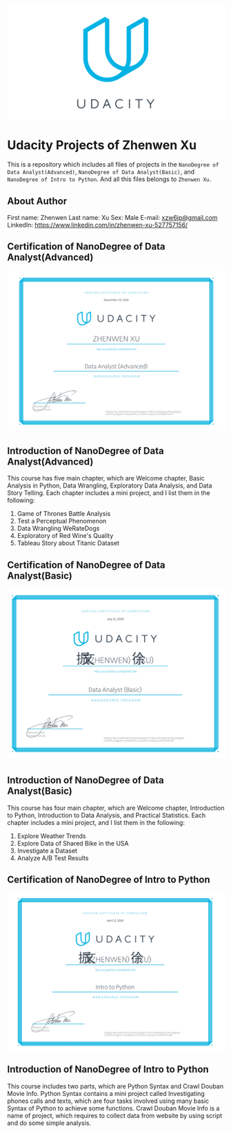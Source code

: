 ![udacity](udacity.png)
# Udacity Projects of Zhenwen Xu
This is a repository which includes all files of projects in the `NanoDegree of Data Analyst(Advanced)`, `NanoDegree of Data Analyst(Basic)`, and `NanoDegree of Intro to Python`. And all this files belongs to `Zhenwen Xu`.

## About Author
First name: Zhenwen
Last name: Xu
Sex: Male
E-mail: <xzw6jp@gmail.com>
LinkedIn: <https://www.linkedin.com/in/zhenwen-xu-527757156/>

## Certification of NanoDegree of Data Analyst(Advanced)
![NanoDegree of Data Analyst(Advanced)](NanoDegree_of_Data_Analysis_Advanced.jpg)

## Introduction of NanoDegree of Data Analyst(Advanced)
This course has five main chapter, which are Welcome chapter, Basic Analysis in Python, Data Wrangling, Exploratory Data Analysis, and Data Story Telling.
Each chapter includes a mini project, and I list them in the following:
1. Game of Thrones Battle Analysis
2. Test a Perceptual Phenomenon
3. Data Wrangling WeRateDogs
4. Exploratory of Red Wine's Quality
5. Tableau Story about Titanic Dataset

## Certification of NanoDegree of Data Analyst(Basic)
![NanoDegree of Data Analyst(Basic)](NanoDegree_of_Data_Analysis_Basic.jpg)

## Introduction of NanoDegree of Data Analyst(Basic)
This course has four main chapter, which are Welcome chapter, Introduction to Python, Introduction to Data Analysis, and Practical Statistics.
Each chapter includes a mini project, and I list them in the following:
1. Explore Weather Trends
2. Explore Data of Shared Bike in the USA
3. Investigate a Dataset
4. Analyze A/B Test Results

## Certification of NanoDegree of Intro to Python
![NanoDegree of NanoDegree of Intro to Python](NanoDegree_of_Intro_to_Python.jpg)

## Introduction of NanoDegree of Intro to Python
This course includes two parts, which are Python Syntax and Crawl Douban Movie Info.
Python Syntax contains a mini project called Investigating phones calls and texts, which are four tasks involved using many basic Syntax of Python to achieve some functions.
Crawl Douban Movie Info is a name of project, which requires to collect data from website by using script and do some simple analysis.
